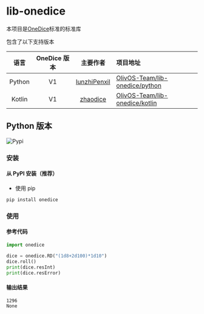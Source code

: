 # lib-onedice

本项目是[OneDice](https://github.com/OlivOS-Team/onedice)标准的标准库

包含了以下支持版本

语言 | OneDice 版本 | 主要作者 | 项目地址
:-: | :-: | :-: | :--
Python | V1 | [lunzhiPenxil](https://github.com/lunzhiPenxil) | [OlivOS-Team/lib-onedice/python](https://github.com/OlivOS-Team/lib-onedice/tree/main/python)
Kotlin | V1 | [zhaodice](https://github.com/zhaodice) | [OlivOS-Team/lib-onedice/kotlin](https://github.com/OlivOS-Team/lib-onedice/tree/main/kotlin)

## Python 版本
![Pypi](https://img.shields.io/pypi/v/onedice.svg)

### 安装

#### 从 PyPI 安装（推荐）

- 使用 pip

```
pip install onedice
```
### 使用
#### 参考代码
```python
import onedice

dice = onedice.RD("(1d8+2d100)*1d10")
dice.roll()
print(dice.resInt)
print(dice.resError)
```

#### 输出结果
```
1296
None
```
